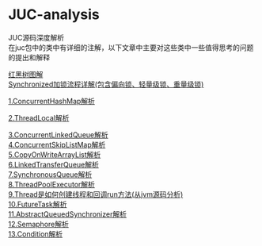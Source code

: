 # JUC-analysis
JUC源码深度解析  
在juc包中的类中有详细的注解，以下文章中主要对这些类中一些值得思考的问题的提出和解释  
  
  [红黑树图解](https://github.com/Yuruipeng1/JUC-analysis/blob/master/file/%E7%BA%A2%E9%BB%91%E6%A0%91%E5%9B%BE%E8%A7%A3.pdf)  
  [Synchronized加锁流程详解(包含偏向锁、轻量级锁、重量级锁)](https://github.com/Yuruipeng1/JUC-analysis/blob/master/file/Synchronize.jpg)
  
[1.ConcurrentHashMap解析](https://github.com/Yuruipeng1/JUC-analysis/blob/master/file/ConcurrentHashMap.md)  
  
[2.ThreadLocal解析](https://github.com/Yuruipeng1/JUC-analysis/blob/master/file/ThreadLocal.md)  
  
[3.ConcurrentLinkedQueue解析](https://github.com/Yuruipeng1/JUC-analysis/blob/master/file/ConcurrentLinkedQueue.md)  
[4.ConcurrentSkipListMap解析](https://github.com/Yuruipeng1/JUC-analysis/blob/master/file/ConcurrentSkipListMap.md)  
[5.CopyOnWriteArrayList解析](https://github.com/Yuruipeng1/JUC-analysis/blob/master/file/CopyOnWriteArrayList.md)  
[6.LinkedTransferQueue解析](https://github.com/Yuruipeng1/JUC-analysis/blob/master/file/LinkedTransferQueue.md)  
[7.SynchronousQueue解析](https://github.com/Yuruipeng1/JUC-analysis/blob/master/file/SynchronousQueue.md)  
[8.ThreadPoolExecutor解析](https://github.com/Yuruipeng1/JUC-analysis/blob/master/file/ThreadPoolExecutor.md)  
[9.Thread是如何创建线程和回调run方法(从jvm源码分析)](https://github.com/Yuruipeng1/JUC-analysis/blob/master/file/Thread.md)  
[10.FutureTask解析](https://github.com/Yuruipeng1/JUC-analysis/blob/master/file/FutureTask.md)  
[11.AbstractQueuedSynchronizer解析](https://github.com/Yuruipeng1/JUC-analysis/blob/master/file/AbstractQueuedSynchronizer.md)  
[12.Semaphore解析](https://github.com/Yuruipeng1/JUC-analysis/blob/master/file/Semaphore.md)  
[13.Condition解析](https://github.com/Yuruipeng1/JUC-analysis/blob/master/file/Condition.md)  
